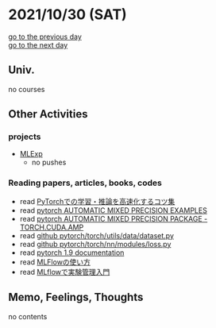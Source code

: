# 2021/10/30 (SAT)

<div class="date_jumper">
  <a class="link_wrapper" href="./29th.md"><div class="button">go to the previous day</div></a>
  <a class="link_wrapper" href="./31st.md"><div class="button">go to the next day</div></a>
</div>

## Univ.
no courses

## Other Activities

### projects
- [MLExp](url_of_repository)
  - no pushes

### Reading papers, articles, books, codes
- read [PyTorchでの学習・推論を高速化するコツ集](https://qiita.com/sugulu_Ogawa_ISID/items/62f5f7adee083d96a587)
- read [pytorch AUTOMATIC MIXED PRECISION EXAMPLES](https://pytorch.org/docs/stable/notes/amp_examples.html)
- read [pytorch AUTOMATIC MIXED PRECISION PACKAGE - TORCH.CUDA.AMP](https://pytorch.org/docs/stable/amp.html)
- read [github pytorch/torch/utils/data/dataset.py](https://github.com/pytorch/pytorch/blob/master/torch/utils/data/dataset.py)
- read [github pytorch/torch/nn/modules/loss.py](https://github.com/pytorch/pytorch/blob/master/torch/nn/modules/loss.py)
- read [pytorch 1.9 documentation](https://pytorch.org/docs/1.9.0/)
- read [MLFlowの使い方](https://tmyoda.hatenablog.com/entry/20210422/1619085282)
- read [MLflowで実験管理入門](https://future-architect.github.io/articles/20200626/)

## Memo, Feelings, Thoughts
no contents
